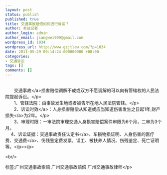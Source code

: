 ```yaml
---
layout: post
status: publish
published: true
title: 交通事故赔偿如何进行诉讼？
author: 本站记者
author_login: admin
author_email: jiangwei909@gmail.com
wordpress_id: 1034
wordpress_url: http://www.gzjtlaw.com/?p=1034
date: 2011-05-29 09:14:24.000000000 +08:00
categories:
- 交通诉讼
tags: []
comments: []
---
```

<p><p><br>　　<a>交通事故<&#47;a>损害赔偿调解不成或双方不愿调解的可以向有管辖权的人民法院提起诉讼。<&#47;p><br>　　1、管辖法院：由事故发生地或者被告所在地人民法院管辖。<&#47;p><br>　　2、<a>诉讼时效<&#47;a>：人身损害赔偿从知道或应当知道伤害发生之日起1年,<a>财产损失<&#47;a>为2年。<&#47;p><br>　　3、审理时限：一审法院审理交通人身损害赔偿案件审限为6个月，二审为3个月。<br>　 4、诉讼证据：<a>交通事故责任认定书<&#47;a>、车损物损证明、人身伤害的医疗费、<a>交通费<&#47;a>、伤残鉴定费发票，误工、被扶养人情况、伤残鉴定、死亡证明等。<&#47;p><&#47;p><br&#47;><p>标签:广州交通事故索赔 广州交通事故赔偿 广州交通事故律师<&#47;p>
